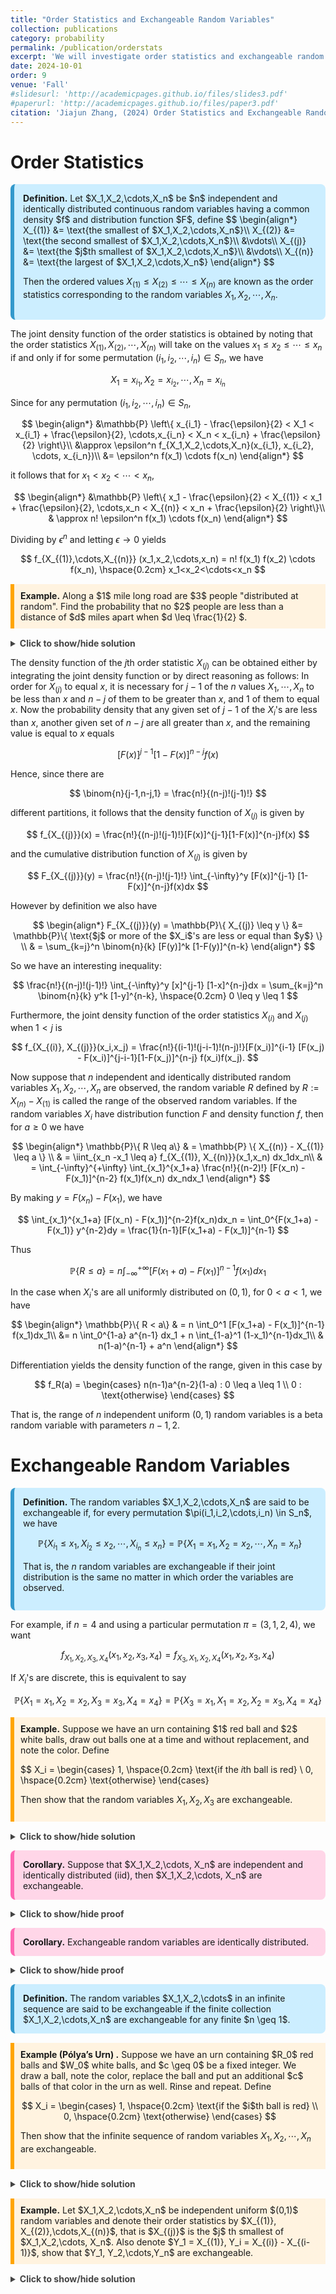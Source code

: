 ```yaml
---
title: "Order Statistics and Exchangeable Random Variables"
collection: publications
category: probability
permalink: /publication/orderstats
excerpt: 'We will investigate order statistics and exchangeable random variables'
date: 2024-10-01
order: 9
venue: 'Fall'
#slidesurl: 'http://academicpages.github.io/files/slides3.pdf'
#paperurl: 'http://academicpages.github.io/files/paper3.pdf'
citation: 'Jiajun Zhang, (2024) Order Statistics and Exchangeable Random Variables'
---
```



# Order Statistics


<div style="background-color: #cceeff; padding: 1em; border-left: 6px solid #3399cc; border-radius: 8px; margin: 1em 0;">
  <strong>Definition.</strong> Let $X_1,X_2,\cdots,X_n$ be $n$ independent and identically distributed continuous random variables having a common density $f$ and distribution function $F$, define
$$
\begin{align*}
X_{(1)} &= \text{the smallest of $X_1,X_2,\cdots,X_n$}\\
X_{(2)} &= \text{the second smallest of $X_1,X_2,\cdots,X_n$}\\
&\vdots\\
X_{(j)} &= \text{the $j$th smallest of $X_1,X_2,\cdots,X_n$}\\
&\vdots\\
X_{(n)} &= \text{the largest of $X_1,X_2,\cdots,X_n$}
\end{align*}
$$

Then the ordered values $X_{(1)} \leq X_{(2)} \leq \cdots \leq X_{(n)}$ are known as the order statistics corresponding to the random variables $X_1,X_2,\cdots,X_n$. 
</div>


The joint density function of the order statistics is obtained by noting that the order statistics $X_{(1)},X_{(2)},\cdots,X_{(n)}$ will take on the values $x_1 \leq x_2 \leq \cdots \leq x_n$ if and only if for some permutation $(i_1,i_2,\cdots,i_n) \in S_n$, we have

$$
X_1 = x_{i_1} , X_2 = x_{i_2}, \cdots, X_n = x_{i_n}
$$

Since for any permutation $(i_1,i_2,\cdots,i_n) \in S_n$,

$$
\begin{align*}
&\mathbb{P} \left\{ x_{i_1} - \frac{\epsilon}{2} < X_1 < x_{i_1} + \frac{\epsilon}{2}, \cdots,x_{i_n} < X_n < x_{i_n} + \frac{\epsilon}{2} \right\}\\
&\approx \epsilon^n f_{X_1,X_2,\cdots,X_n}(x_{i_1}, x_{i_2}, \cdots, x_{i_n})\\
&= \epsilon^n f(x_1) \cdots f(x_n)
\end{align*}
$$


it follows that for $x_1 < x_2 < \cdots < x_n$,

$$
\begin{align*}
&\mathbb{P} \left\{ x_1 - \frac{\epsilon}{2} < X_{(1)} < x_1 + \frac{\epsilon}{2}, \cdots,x_n < X_{(n)} < x_n + \frac{\epsilon}{2} \right\}\\
& \approx n! \epsilon^n f(x_1) \cdots f(x_n)
\end{align*}
$$

Dividing by $\epsilon^n$ and letting $\epsilon \to 0$ yields

$$
f_{X_{(1)},\cdots,X_{(n)}} (x_1,x_2,\cdots,x_n) = n! f(x_1) f(x_2) \cdots f(x_n), \hspace{0.2cm} x_1<x_2<\cdots<x_n
$$


<div style="border-left: 6px solid orange; background-color: #fff3e0; padding: 10px; margin: 15px 0;">
  <strong>Example.</strong>  Along a $1$ mile long road are $3$ people "distributed at random". Find the probability that no $2$ people are less than a distance of $d$ miles apart when $d \leq \frac{1}{2} $.
</div>


<details style="margin-top: 1em;">
  <summary style="font-weight: bold; color: #444; cursor: pointer;">
    Click to show/hide solution
  </summary>
  <div style="border-left: 6px solid gray; background-color: #f9f9f9; padding: 10px; margin-top: 10px;">
    <strong>Solution.</strong><br>
    Assume the the positions of the $3$ people are independent and uniformly distributed over the road, if $X_i$ denote the position of the $i$th person, the desired probability is given by

$$
\mathbb{P} \{ X_{(i)} > X_{(i-1)} + d, i = 2,3 \}
$$

and we have

$$
f_{X_{(1)}, X_{(2)}, X_{(3)}} (x_1,x_2,x_3) = 3!, \hspace{0.2cm} 0<x_1<x_2<x_3<1
$$

Thus

$$
\begin{align*}
\mathbb{P}\{ X_{(i)} > X_{(i-1)} + d, i =2,3 \} &= \iiint_{x_i > x_{j-1}+d} f_{X_{(1)}, X_{(2)}, X_{(3)}} (x_1,x_2,x_3) dx_1dx_2dx_3 \\
& = 3! \int_0^{1-2d} \int_{x_1+d}^{1-d} \int_{x_2+d}^1 dx_3dx_2dx_1\\
&= (1-2d)^3
\end{align*}
$$

In fact, this method can be generalized, when $n$ people are distributed at random over the unit interval, the desired probability is

$$
[1-(n-1)d]^n, \hspace{0.2cm} \text{when} \hspace{0.2cm} d \leq \frac{1}{n-1}
$$

  </div>
</details>
 
The density function of the $j$th order statistic $X_{(j)}$ can be obtained either by integrating the joint density function or by direct reasoning as follows: In order for $X_{(j)}$ to equal $x$, it is necessary for $j-1$ of the $n$ values $X_1,\cdots,X_n$ to be less than $x$ and $n-j$ of them to be greater than $x$, and $1$ of them to equal $x$. Now the probability density that any given set of $j-1$ of the $X_i$'s are less than $x$, another given set of $n-j$ are all greater than $x$, and the remaining value is equal to $x$ equals

$$
[F(x)]^{j-1} [1-F(x)]^{n-j} f(x)
$$

Hence, since there are

$$
\binom{n}{j-1,n-j,1} = \frac{n!}{(n-j)!(j-1)!}
$$

different partitions, it follows that the density function of $X_{(j)}$ is given by

$$
f_{X_{(j)}}(x) = \frac{n!}{(n-j)!(j-1)!}[F(x)]^{j-1}[1-F(x)]^{n-j}f(x)
$$

and the cumulative distribution function of $X_{(j)}$ is given by

$$
F_{X_{(j)}}(y) = \frac{n!}{(n-j)!(j-1)!} \int_{-\infty}^y [F(x)]^{j-1} [1-F(x)]^{n-j}f(x)dx
$$

However by definition we also have

$$
\begin{align*}
F_{X_{(j)}}(y) = \mathbb{P}\{ X_{(j)} \leq y \} &= \mathbb{P}\{ \text{$j$ or more of the $X_i$'s are less or equal than $y$} \} \\
& = \sum_{k=j}^n \binom{n}{k} [F(y)]^k [1-F(y)]^{n-k}
\end{align*}
$$


So we have an interesting inequality:

$$
\frac{n!}{(n-j)!(j-1)!} \int_{-\infty}^y [x]^{j-1} [1-x]^{n-j}dx = \sum_{k=j}^n \binom{n}{k} y^k [1-y]^{n-k}, \hspace{0.2cm} 0 \leq y \leq 1
$$

Furthermore, the joint density function of the order statistics $X_{(i)}$ and $X_{(j)}$ when $1 < j$ is

$$
f_{X_{(i)}, X_{(j)}}(x_i,x_j) = \frac{n!}{(i-1)!(j-i-1)!(n-j)!}[F(x_i)]^{i-1} [F(x_j) - F(x_i)]^{j-i-1}[1-F(x_j)]^{n-j} f(x_i)f(x_j).
$$

Now suppose that $n$ independent and identically distributed random variables $X_1,X_2,\cdots,X_n$ are observed, the random variable $R$ defined by $R:= X_{(n)} - X_{(1)}$ 
is called the range of the observed random variables. If the random variables $X_i$ have distribution function $F$ and density function $f$, then for $a \geq 0$ we have

$$
\begin{align*}
\mathbb{P}\{ R \leq a\} & = \mathbb{P} \{ X_{(n)} - X_{(1)} \leq a \} \\
& = \iint_{x_n -x_1 \leq a} f_{X_{(1)}, X_{(n)}}(x_1,x_n) dx_1dx_n\\
& = \int_{-\infty}^{+\infty} \int_{x_1}^{x_1+a} \frac{n!}{(n-2)!} [F(x_n) - F(x_1)]^{n-2} f(x_1)f(x_n) dx_ndx_1 
\end{align*}
$$

By making $y = F(x_n) - F(x_1)$, we have

$$
\int_{x_1}^{x_1+a} [F(x_n) - F(x_1)]^{n-2}f(x_n)dx_n = \int_0^{F(x_1+a) - F(x_1)} y^{n-2}dy = \frac{1}{n-1}[F(x_1+a) - F(x_1)]^{n-1}
$$

Thus

$$
\mathbb{P}\{ R \leq a\} = n \int_{-\infty}^{+\infty} [F(x_1+a) - F(x_1)]^{n-1} f(x_1)dx_1
$$

In the case when $X_i$'s are all uniformly distributed on $(0,1)$, for $0<a<1$, we have

$$
\begin{align*}
\mathbb{P}\{ R < a\} & = n \int_0^1 [F(x_1+a) - F(x_1)]^{n-1} f(x_1)dx_1\\
&= n \int_0^{1-a} a^{n-1} dx_1 + n \int_{1-a}^1 (1-x_1)^{n-1}dx_1\\
& n(1-a)^{n-1} + a^n
\end{align*}
$$

Differentiation yields the density function of the range, given in this case by

$$
f_R(a) = \begin{cases} n(n-1)a^{n-2}(1-a) : 0 \leq a \leq 1 \\ 0 : \text{otherwise} \end{cases}
$$

That is, the range of $n$ independent uniform $(0,1)$ random variables is a beta random variable with parameters $n-1,2$. 



# Exchangeable Random Variables

<div style="background-color: #cceeff; padding: 1em; border-left: 6px solid #3399cc; border-radius: 8px; margin: 1em 0;">
  <strong>Definition.</strong> The random variables $X_1,X_2,\cdots,X_n$ are said to be exchangeable if, for every permutation $\pi(i_1,i_2,\cdots,i_n) \in S_n$, we have

$$
\mathbb{P} \{ X_{i_1} \leq x_1, X_{i_2} \leq x_2, \cdots, X_{i_n} \leq x_n \} = \mathbb{P}\{ X_1 = x_1, X_2 = x_2, \cdots, X_n = x_n \}
$$

That is, the $n$ random variables are exchangeable if their joint distribution is the same no matter in which order the variables are observed.
</div>



For example, if $n=4$ and using a particular permutation $\pi = (3,1,2,4)$, we want

$$
f_{X_1,X_2,X_3,X_4}(x_1,x_2,x_3,x_4) = f_{X_3,X_1,X_2,X_4}(x_1,x_2,x_3,x_4)
$$

If $X_i$'s are discrete, this is equivalent to say

$$
\mathbb{P}\{ X_1=x_1, X_2=x_2, X_3 = x_3,X_4 = x_4 \} = \mathbb{P}\{ X_3 = x_1, X_1 = x_2,X_2 = x_3,X_4 = x_4\}
$$

<div style="border-left: 6px solid orange; background-color: #fff3e0; padding: 10px; margin: 15px 0;">
  <strong>Example.</strong> Suppose we have an urn containing $1$ red ball and $2$ white balls, draw out balls one at a time and without replacement, and note the color. Define

$$
X_i = \begin{cases} 1, \hspace{0.2cm} \text{if the $i$th ball is red} \\ 0, \hspace{0.2cm} \text{otherwise} \end{cases}


Then show that the random variables $X_1,X_2,X_3$ are exchangeable.
</div>
 

<details style="margin-top: 1em;">
  <summary style="font-weight: bold; color: #444; cursor: pointer;">
    Click to show/hide solution
  </summary>
  <div style="border-left: 6px solid gray; background-color: #f9f9f9; padding: 10px; margin-top: 10px;">
    <strong>Solution.</strong><br>
    To see this, we compute the followings:

$$
\mathbb{P}(X_1 = 1, X_2 = 0, X_3 = 0) = \frac{1}{3} \cdot 1 \cdot 1 = \frac{1}{3}
$$

$$
\mathbb{P}(X_1 = 0, X_2 = 1, X_3 = 0) = \frac{2}{3} \cdot \frac{1}{2} \cdot 1 = \frac{1}{3}
$$

$$
\mathbb{P}(X_1 = 0, X_2 = 0, X_3 = 1) = \frac{2}{3} \cdot \frac{1}{2} \cdot 1 = \frac{1}{3}
$$
Since they are all the same, so we say $X_1, X_2, X_3$ are exchangeable.
  </div>
</details>




<div style="background-color: #ffd6e8; padding: 1em; border-left: 6px solid #ff66b2; border-radius: 8px; margin: 1em 0;">
  <strong>Corollary.</strong> Suppose that $X_1,X_2,\cdots, X_n$ are independent and identically distributed (iid), then $X_1,X_2,\cdots, X_n$ are exchangeable.
</div>

<details style="margin-top: 1em;">
  <summary style="font-weight: bold; color: #444; cursor: pointer;">
    Click to show/hide proof
  </summary>
  <div style="border-left: 6px solid gray; background-color: #f9f9f9; padding: 10px; margin-top: 10px;">
    <strong>Proof.</strong><br>
   Let $f$ be the probability density function for any of the $X_i$, then by definition we have

$$
f_{X_1,X_2,\cdots,X_n}(x_1,x_2,\cdots,x_n) \overset{iid}{=} f(x_1)\cdot f(x_2)\cdots f(x_n)
$$

Thus $R.H.S$ can be arranged in any order as desired.
  </div>
</details>



<div style="background-color: #ffd6e8; padding: 1em; border-left: 6px solid #ff66b2; border-radius: 8px; margin: 1em 0;">
  <strong>Corollary.</strong> Exchangeable random variables are identically distributed.

</div>

<details style="margin-top: 1em;">
  <summary style="font-weight: bold; color: #444; cursor: pointer;">
    Click to show/hide proof
  </summary>
  <div style="border-left: 6px solid gray; background-color: #f9f9f9; padding: 10px; margin-top: 10px;">
    <strong>Proof.</strong><br>
    consider the continuous interchangeable random variables $X_1,X_2,\cdots, X_n$, and by the generalized Fubini's theorem, it's clear that

$$
\begin{align*}
f_{X_i}(x_i) &= \int \int \cdots \int f_{X_1,\cdots,X_n}(x_1,\cdots x_i ,\cdots, x_j , \cdots x_n) dx_1 \cdots d_{x_{i-1}} d_{x_{i+1}} \cdots dx_n\\
&=\int \int \cdots \int f_{X_1,\cdots,X_n}(x_1,\cdots x_j ,\cdots, x_i , \cdots x_n) dx_1 \cdots d_{x_{i-1}} d_{x_{i+1}} \cdots dx_n
\end{align*}
$$

Thus it also holds for any permutation $\pi \in S_n$, and
thus we conclude that $f_{X_1}(x_1) = f_{X_2}(x_2) = \cdots = f_{X_n}(x_n)$

  </div>
</details>



<div style="background-color: #cceeff; padding: 1em; border-left: 6px solid #3399cc; border-radius: 8px; margin: 1em 0;">
  <strong>Definition.</strong> The random variables $X_1,X_2,\cdots$ in an infinite sequence are said to be exchangeable if the finite collection $X_1,X_2,\cdots,X_n$ are exchangeable for any finite $n \geq 1$.
</div>


<div style="border-left: 6px solid orange; background-color: #fff3e0; padding: 10px; margin: 15px 0;">
  <strong>Example  (Pólya’s Urn) .</strong> Suppose we have an urn containing $R_0$ red balls and $W_0$ white balls, and $c \geq 0$ be a fixed integer. We draw a ball, note the color, replace the ball and put an additional $c$ balls of that color in the urn as well. Rinse and repeat. Define

$$
X_i = \begin{cases} 1, \hspace{0.2cm} \text{if the $i$th ball is red} \\ 0, \hspace{0.2cm} \text{otherwise} \end{cases}
$$

Then show that the infinite sequence of random variables $X_1,X_2,\cdots,X_n$ are exchangeable.
</div>

<details style="margin-top: 1em;">
  <summary style="font-weight: bold; color: #444; cursor: pointer;">
    Click to show/hide solution
  </summary>
  <div style="border-left: 6px solid gray; background-color: #f9f9f9; padding: 10px; margin-top: 10px;">
    <strong>Solution.</strong><br>
    To see this, we begin with an illustration that we will later generalize, note that

$$
\begin{align*}
& \mathbb{P}(X_1=1,X_2=1,X_3=0,X_4=1,X_5=0) \\=  &\frac{R_0}{R_0+W_0} \cdot \frac{R_0+c}{R_0+W_0+c} \cdot \frac{W_0}{R_0+W_0+2c} \cdot \frac{R_0+2c}{R_0+W_0+3c} \cdot \frac{W_0 +c}{R_0+W_0+4c}
\end{align*}
$$

Fix any positive integer $n$ and consider the sequence $X_1,X_2,\cdots,X_n$, we want to give an general expression for $\mathbb{P}(X_1=x_1,X_2=x_2,\cdots,X_n = x_n)$, from the particular case illustrated above, it is easy to see that the denominator of this more general case will be

$$
(R_0+W_0)(R_0+W_0+c)(R_0+W_0+2c)\cdots(R_0+W_0+(n-1)c)
$$

Note that $\sum_{i=1}^n x_i$ is the number of red balls chosen in $n$ draws from the urn and $n - \sum_{i=1}^n x_i$ is the number of the white balls.

If $\sum x_i = n$ (all balls drawn are red), we have

$$
\begin{align*}
&\mathbb{P}(X_1 = x_1, X_2 = x_2, \cdots, X_n = x_n) \\ &= \frac{R_0(R_0+c)(R_0+2c)\cdots(R_0 + c(\sum x_i -1))}{(R_0+W_0)(R_0+W_0+c)(R_0+W_0+2c)\cdots(R_0+W_0+(n-1)c)}
\end{align*}
$$

and if $\sum x_i = 0$ (all balls drawn are white), we have

$$
\begin{align*}
&\mathbb{P}(X_1 = x_1, X_2 = x_2,\cdots X_n = x_n) \\ &=
\frac{W_0(W_0+c)(W_0+2c)\cdots(W_0+c(n - \sum x_i -1))}{(R_0+W_0) (R_0+W_0+c)(R_0+W_0+2c)\cdots(R_0+W_0+(n-1)c)}
\end{align*}
$$

If $0<\sum x_i < n$, we have

$$
\begin{align*}
&\mathbb{P}(X_1 = x, X_2 = x_2,\cdots, X_n = x_n) \\ &=
\frac{R_0(R_0+c)(R_0+2c)\cdots(R_0 + c(\sum x_i -1))\cdot W_0(W_0+c)(W_0+2c)\cdots(W_0+c(n - \sum x_i -1))}{(R_0+W_0)(R_0+W_0+c)(R_0+W_0+2c)\cdots(R_0+W_0+(n-1)c)}
\end{align*}
$$

In all cases, the probability is a function of $\sum x_i$ and not the individual positions of the $1$'s and $0$'s that make up the $x_i$, thus we say $X_1,X_2,\cdots, X_n$ are exchangeable.
  </div>
</details>



<div style="border-left: 6px solid orange; background-color: #fff3e0; padding: 10px; margin: 15px 0;">
  <strong>Example.</strong>  Let $X_1,X_2,\cdots,X_n$ be independent uniform $(0,1)$ random variables and denote their order statistics by $X_{(1)}, X_{(2)},\cdots,X_{(n)}$, that is $X_{(j)}$ is the $j$ th smallest of $X_1,X_2,\cdots, X_n$. Also denote $Y_1 = X_{(1)}, Y_i = X_{(i)} - X_{(i-1)}$, show that $Y_1, Y_2,\cdots,Y_n$ are exchangeable.

</div>


<details style="margin-top: 1em;">
  <summary style="font-weight: bold; color: #444; cursor: pointer;">
    Click to show/hide solution
  </summary>
  <div style="border-left: 6px solid gray; background-color: #f9f9f9; padding: 10px; margin-top: 10px;">
    <strong>Solution.</strong><br>
    The transformations yield that

$$
x_i = y_1 + y_2 + \cdots + y_i
$$

and the Jacobian of this transformation is just $1$, so we have

$$
f_{Y_1,Y_2,\cdots,Y_n}(y_1,y_2,\cdots,y_n) = f(y_1,y_1+y_2,\cdots, y_1+y_2+\cdots +y_n)
$$

where $f$ is the joint density function of the order statistics, hence we have that 

$$
f_{Y_1,Y_2,\cdots,Y_n}(y_1,y_2,\cdots,y_n) = n!
$$

Because the preceding joint density is a symmetric function of $y_1,y_2,\cdots,y_n$, we see that the random variables are exchangeable.
  </div>
</details>


 












